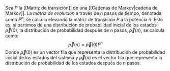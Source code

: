 Sea $P$ la [[Matriz de transición]] de una [[Cadenas de Markov|cadena de Markov]]. La _matriz de evolución_ a través de $n$ pasos de tiempo, denotada como $P^n$, se calcula elevando la matriz de transición $P$ a la potencia $n$. Esto es, si partimos de una distribución de probabilidad inicial de los estados $\vec{p}(0)$, la distribución de probabilidad después de $n$ pasos, $\vec{p}(n)$, se calcula como:
$$
\vec{p}(n) = \vec{p}(0) P^n
$$
Donde $\vec{p}(0)$ es un vector fila que representa la distribución de probabilidad inicial de los estados del sistema y $\vec{p}(n)$ es el vector fila que representa la distribución de probabilidad de los estados después de $n$ pasos.